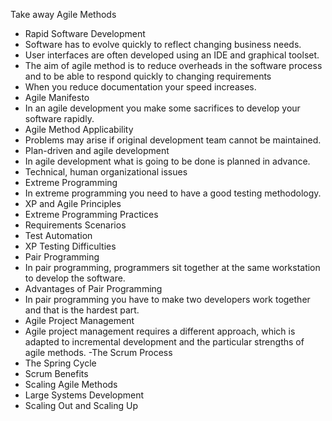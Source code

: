 Take away
Agile Methods
- Rapid Software Development
- Software has to evolve quickly to reflect changing business needs.
- User interfaces are often developed using an IDE and graphical toolset.
- The aim of agile method is to reduce overheads in the software process and to be able to respond quickly to changing requirements
- When you reduce documentation your speed increases.
- Agile Manifesto
- In an agile development you make some sacrifices to develop your software rapidly.
- Agile Method Applicability
- Problems may arise if original development team cannot be maintained.
- Plan-driven and agile development
- In agile development what is going to be done is planned in advance.
- Technical, human organizational issues
- Extreme Programming
- In extreme programming you need to have a good testing methodology.
- XP and Agile Principles
- Extreme Programming Practices
- Requirements Scenarios
- Test Automation
- XP Testing Difficulties
- Pair Programming
- In pair programming, programmers sit together at the same workstation to develop the software.
- Advantages of Pair Programming
- In pair programming you have to make two developers work together and that is the hardest part.
- Agile Project Management
- Agile project management requires a different approach, which is adapted to incremental development and the particular strengths of agile methods.
-The Scrum Process
- The Spring Cycle
- Scrum Benefits	
- Scaling Agile Methods
- Large Systems Development
- Scaling Out and Scaling Up